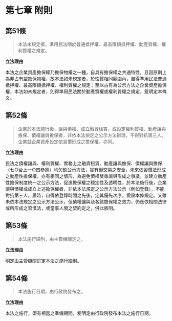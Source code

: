 # 第七章 附則

## 第51條

> 本法未規定者，準用民法關於普通抵押權、最高限額抵押權、動產質權、權利質權之規定。

**立法理由**

本法之企業資產擔保權乃擔保物權之一種，自具有擔保權之共通特性，且因原則上為非占有型擔保物權，故本法如未規定者，於性質相同範圍內，自得準用民法普通抵押權、最高限額抵押權、權利質權之規定；至以占有為公示方法之企業資產擔保權，本法如未規定者，則得準用民法關於動產質權或權利質權之規定，爰明定本條文。

## 第52條  

> 企業於本法施行後，讓與債權、成立融資租賃，或設定權利質權、動產讓與擔保、債權讓與擔保者，非依本法規定之公示方法辦理，不得對抗第三人。企業就企業資產設定依習慣形成之擔保權，亦同。

**立法理由**

民法之債權讓與、權利質權、實務上之融資租賃、動產讓與擔保、債權讓與擔保（七○台上一○四參照）均欠缺公示方法，實有礙交易之安全，未來依習慣法形成之動產性擔保權，亦有相同之情形，為避免債權雙重讓與形成之爭議，並建立動產性擔保制度統一之公示方法，促進擔保權之穩定性及透明性，於本法施行後，企業讓與債權或成立上述擔保權者，非依本法規定之公示方法公示（例如登錄），不能對抗第三人，屆時，自得依登錄時間之先後，定其優先次序，爰設本條規定。又雖未依本法規定之公示方法公示，但債權讓與及各該擔保權之效力，仍應依相關法律或所形成之習慣法，或當事人間之契約定之，併此敘明。

## 第53條

> 本法施行細則，由主管機關定之。

**立法理由**

明定由主管機關訂定本法之施行細則。

## 第54條

> 本法施行日期，由行政院發布之。

**立法理由**

本法之施行，須有相當之準備期間，爰明定由行政院發布本法之施行日期。
